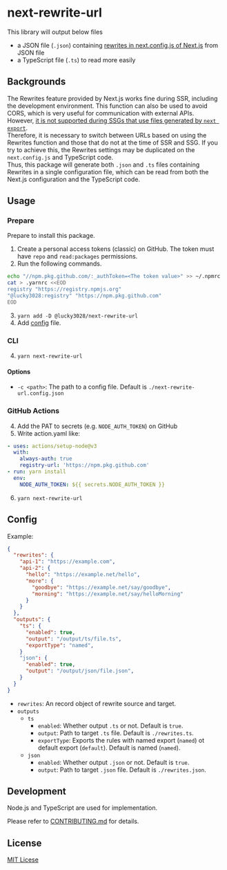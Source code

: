 # next-rewrite-url

This library will output below files

- a JSON file (`.json`) containing [rewrites in next.config.js of Next.js](https://nextjs.org/docs/api-reference/next.config.js/rewrites) from JSON file
- a TypeScript file (`.ts`) to read more easily

## Backgrounds

 The Rewrites feature provided by Next.js works fine during SSR, including the development environment. This function can also be used to avoid CORS, which is very useful for communication with external APIs.  
 However, [it is not supported during SSGs that use files generated by `next export`](https://nextjs.org/docs/advanced-features/static-html-export).  
 Therefore, it is necessary to switch between URLs based on using the Rewrites function and those that do not at the time of SSR and SSG. If you try to achieve this, the Rewrites settings may be duplicated on the `next.config.js` and TypeScript code.  
 Thus, this package will generate both `.json` and `.ts` files containing Rewrites in a single configuration file, which can be read from both the Next.js configuration and the TypeScript code.

## Usage

### Prepare

Prepare to install this package.

1. Create a personal access tokens (classic) on GitHub. The token must have `repo` and `read:packages` permissions.
2. Run the following commands.

```bash
echo "//npm.pkg.github.com/:_authToken=<The token value>" >> ~/.npmrc
cat > .yarnrc <<EOD
registry "https://registry.npmjs.org"
"@lucky3028:registry" "https://npm.pkg.github.com"
EOD
```

3. `yarn add -D @lucky3028/next-rewrite-url`
4. Add [config](#config) file.

### CLI

4. `yarn next-rewrite-url`

#### Options

- `-c <path>`: The path to a config file. Default is `./next-rewrite-url.config.json`

### GitHub Actions

4. Add the PAT to secrets (e.g. `NODE_AUTH_TOKEN`) on GitHub
5. Write action.yaml like:

```yaml
- uses: actions/setup-node@v3
  with:
    always-auth: true
    registry-url: 'https://npm.pkg.github.com'
- run: yarn install
  env:
    NODE_AUTH_TOKEN: ${{ secrets.NODE_AUTH_TOKEN }}
```

6. `yarn next-rewrite-url`

## Config

Example:

```json
{
  "rewrites": {
    "api-1": "https://example.com",
    "api-2": {
      "hello": "https://example.net/hello",
      "more": {
        "goodbye": "https://example.net/say/goodbye",
        "morning": "https://example.net/say/helloMorning"
      }
    }
  },
  "outputs": {
    "ts": {
      "enabled": true,
      "output": "/output/ts/file.ts",
      "exportType": "named",
    }
    "json": {
      "enabled": true,
      "output": "/output/json/file.json",
    }
  }
}
```

- `rewrites`: An record object of rewrite source and target.
- `outputs`
  - `ts`
    - `enabled`: Whether output `.ts` or not. Default is `true`.
    - `output`: Path to target `.ts` file. Default is `./rewrites.ts`.
    - `exportType`: Exports the rules with named export (`named`) ot default export (`default`). Default is named (`named`).
  - `json`
    - `enabled`: Whether output `.json` or not. Default is `true`.
    - `output`: Path to target `.json` file. Default is `./rewrites.json`.

## Development

Node.js and TypeScript are used for implementation.

Please refer to [CONTRIBUTING.md](./CONTRIBUTING.md) for details.

## License

[MIT Licese](./LICENSE)
